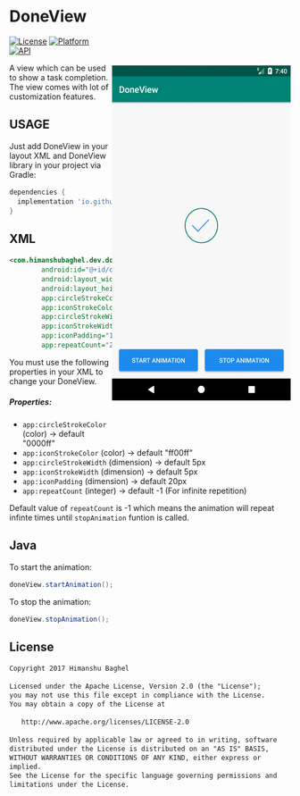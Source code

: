 # DoneView

<img src="/art/preview.gif" alt="sample" title="sample" width="320" height="600" align="right" vspace="52" />

[![License](https://img.shields.io/badge/License-Apache%202.0-blue.svg)](https://opensource.org/licenses/Apache-2.0)
[![Platform](https://img.shields.io/badge/platform-android-green.svg)](http://developer.android.com/index.html)
[![API](https://img.shields.io/badge/API-16%2B-brightgreen.svg?style=flat)](https://android-arsenal.com/api?level=16)

A view which can be used to show a task completion. The view comes with lot of customization features.

USAGE
-----
Just add DoneView in your layout XML and DoneView library in your project via Gradle:

```gradle
dependencies {
  implementation 'io.github.himanshu1496.doneView:doneview:0.1.1'
}
```


XML
-----

```xml
<com.himanshubaghel.dev.doneview.DoneView
        android:id="@+id/done_view"
        android:layout_width="100dp"
        android:layout_height="100dp"
        app:circleStrokeColor="@color/colorPrimary"
        app:iconStrokeColor="@color/colorAccent"
        app:circleStrokeWidth="2dp"
        app:iconStrokeWidth="2dp"
        app:iconPadding="10dp"
        app:repeatCount="2" />

```

You must use the following properties in your XML to change your DoneView.


##### Properties:

* `app:circleStrokeColor`           (color)     -> default  "0000ff"
* `app:iconStrokeColor`             (color)     -> default  "ff00ff"
* `app:circleStrokeWidth`           (dimension) -> default  5px
* `app:iconStrokeWidth`             (dimension) -> default  5px
* `app:iconPadding`                 (dimension) -> default  20px
* `app:repeatCount`                 (integer)   -> default  -1 (For infinite repetition)

Default value of `repeatCount` is -1 which means the animation will repeat infinte times until `stopAnimation` funtion is called.

Java
-----
To start the animation:
```Java
doneView.startAnimation();

```

To stop the animation:
```Java
doneView.stopAnimation();

```



## License
```
Copyright 2017 Himanshu Baghel

Licensed under the Apache License, Version 2.0 (the "License");
you may not use this file except in compliance with the License.
You may obtain a copy of the License at

   http://www.apache.org/licenses/LICENSE-2.0

Unless required by applicable law or agreed to in writing, software
distributed under the License is distributed on an "AS IS" BASIS,
WITHOUT WARRANTIES OR CONDITIONS OF ANY KIND, either express or implied.
See the License for the specific language governing permissions and
limitations under the License.
```
